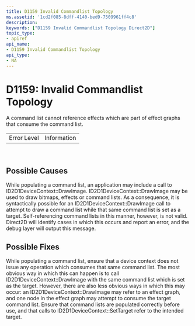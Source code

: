 ```yaml
---
title: D1159 Invalid Commandlist Topology
ms.assetid: '1cd2f085-8dff-4140-bed9-7509961ff4c8'
description: 
keywords: ["D1159 Invalid Commandlist Topology Direct2D"]
topic_type:
- apiref
api_name:
- D1159 Invalid Commandlist Topology
api_type:
- NA
---
```


# D1159: Invalid Commandlist Topology

A command list cannot reference effects which are part of effect graphs that consume the command list.



|             |             |
|-------------|-------------|
| Error Level | Information |



 

## Possible Causes

While populating a command list, an application may include a call to ID2D1DeviceContext::DrawImage. ID2D1DeviceContext::DrawImage may be used to draw bitmaps, effects or command lists. As a consequence, it is syntactically possible for an ID2D1DeviceContext::DrawImage call to attempt to draw a command list while that same command list is set as a target. Self-referencing command lists in this manner, however, is not valid. Direct2D will identify cases in which this occurs and report an error, and the debug layer will output this message.

## Possible Fixes

While populating a command list, ensure that a device context does not issue any operation which consumes that same command list. The most obvious way in which this can happen is to call ID2D1DeviceContext::DrawImage with the same command list which is set as the target. However, there are also less obvious ways in which this may occur: an ID2D1DeviceContext::DrawImage may refer to an effect graph, and one node in the effect graph may attempt to consume the target command list. Ensure that command lists are populated correctly before use, and that calls to ID2D1DeviceContext::SetTarget refer to the intended target.

 

 




